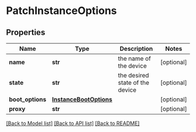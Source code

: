 # PatchInstanceOptions



## Properties
Name | Type | Description | Notes
------------ | ------------- | ------------- | -------------
**name** | **str** | the name of the device | [optional] 
**state** | **str** | the desired state of the device | [optional] 
**boot_options** | [**InstanceBootOptions**](InstanceBootOptions.md) |  | [optional] 
**proxy** | **str** |  | [optional] 

[[Back to Model list]](../README.md#documentation-for-models) [[Back to API list]](../README.md#documentation-for-api-endpoints) [[Back to README]](../README.md)



